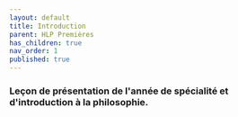 ```yaml
---
layout: default
title: Introduction
parent: HLP Premières
has_children: true
nav_order: 1
published: true
---
```

### Leçon de présentation de l'année de spécialité et d'introduction à la philosophie.
